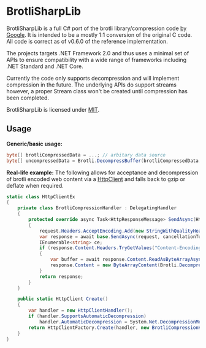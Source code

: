 # BrotliSharpLib

BrotliSharpLib is a full C# port of the brotli library/compression code [by Google](https://github.com/google/brotli). It is intended to be a mostly 1:1 conversion of the original C code. All code is correct as of v0.6.0 of the reference implementation.

The projects targets .NET Framework 2.0 and thus uses a minimal set of APIs to ensure compatibility with a wide range of frameworks including .NET Standard and .NET Core.

Currently the code only supports decompression and will implement compression in the future. The underlying APIs do support streams however, a proper Stream class won't be created until compression has been completed.

BrotliSharpLib is licensed under [MIT](https://github.com/master131/BrotliSharpLib/blob/master/LICENSE).

## Usage
**Generic/basic usage:**
```c#
byte[] brotliCompressedData = ...; // arbitary data source
byte[] uncompressedData = Brotli.DecompressBuffer(brotliCompressedData, 0, brotliCompressedData.Length);
```

**Real-life example:**
The following allows for acceptance and decompression of brotli encoded web content via a [HttpClient](https://msdn.microsoft.com/en-us/library/system.net.http.httpclient(v=vs.118).aspx) and falls back to gzip or deflate when required.
```c#
static class HttpClientEx
{
    private class BrotliCompressionHandler : DelegatingHandler
    {
        protected override async Task<HttpResponseMessage> SendAsync(HttpRequestMessage request, CancellationToken cancellationToken)
        {
            request.Headers.AcceptEncoding.Add(new StringWithQualityHeaderValue("br"));
            var response = await base.SendAsync(request, cancellationToken);
            IEnumerable<string> ce;
            if (response.Content.Headers.TryGetValues("Content-Encoding", out ce) && ce.First() == "br")
            {
                var buffer = await response.Content.ReadAsByteArrayAsync();
                response.Content = new ByteArrayContent(Brotli.DecompressBuffer(buffer, 0, buffer.Length));
            }
            return response;
        }
    }

    public static HttpClient Create()
    {
        var handler = new HttpClientHandler();
        if (handler.SupportsAutomaticDecompression)
            handler.AutomaticDecompression = System.Net.DecompressionMethods.Deflate | System.Net.DecompressionMethods.GZip;
        return HttpClientFactory.Create(handler, new BrotliCompressionHandler());
    }
}
```

